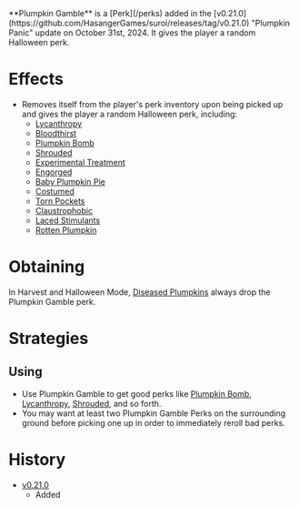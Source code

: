 <Event />
**Plumpkin Gamble** is a [Perk](/perks) added in the [v0.21.0](https://github.com/HasangerGames/suroi/releases/tag/v0.21.0) "Plumpkin Panic" update on October 31st, 2024. It gives the player a random Halloween perk.

# Effects
- Removes itself from the player's perk inventory upon being picked up and gives the player a random Halloween perk, including:
  - [Lycanthropy](/perks/lycanthropy)
  - [Bloodthirst](/perks/bloodthirst)
  - [Plumpkin Bomb](/perks/plumpkin_bomb)
  - [Shrouded](/perks/shrouded)
  - [Experimental Treatment](/perks/experimental_treatment)
  - [Engorged](/perks/engorged)
  - [Baby Plumpkin Pie](/perks/baby_plumpkin_pie)
  - [Costumed](/perks/costumed)
  - [Torn Pockets](/perks/torn_pockets)
  - [Claustrophobic](/perks/claustrophobic)
  - [Laced Stimulants](/perks/laced_stimulants)
  - [Rotten Plumpkin](/perks/rotten_plumpkin)

# Obtaining
In Harvest and Halloween Mode, [Diseased Plumpkins](/obstacles/diseased_plumpkin) always drop the Plumpkin Gamble perk.

# Strategies
## Using
- Use Plumpkin Gamble to get good perks like [Plumpkin Bomb](/perks/plumpkin_bomb), [Lycanthropy](/perks/lycanthropy), [Shrouded](/perks/shrouded), and so forth.
- You may want at least two Plumpkin Gamble Perks on the surrounding ground before picking one up in order to immediately reroll bad perks.

# History
- [v0.21.0](https://github.com/HasangerGames/suroi/releases/tag/v0.21.0)
  - Added
